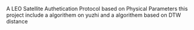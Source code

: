 A LEO Satellite Authetication Protocol based on Physical Parameters
this project include a algorithem on yuzhi and a algorithem based on DTW distance
